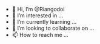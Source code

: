 - 👋 Hi, I’m @Riangodoi
- 👀 I’m interested in ...
- 🌱 I’m currently learning ...
- 💞️ I’m looking to collaborate on ...
- 📫 How to reach me ...

<!---
Riangodoi/Riangodoi is a ✨ special ✨ repository because its `README.md` (this file) appears on your GitHub profile.
You can click the Preview link to take a look at your changes.
--->
